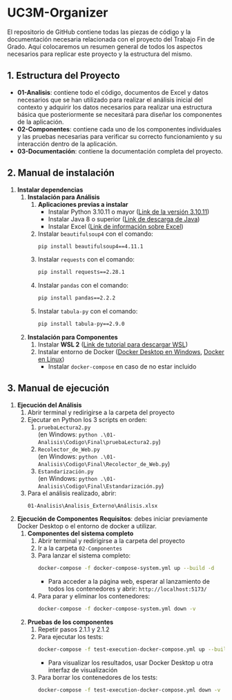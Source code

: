 # UC3M-Organizer

El repositorio de GitHub contiene todas las piezas de código y la documentación necesaria relacionada con el proyecto del Trabajo Fin de Grado. Aquí colocaremos un resumen general de todos los aspectos necesarios para replicar este proyecto y la estructura del mismo.

## 1. Estructura del Proyecto
- **01-Analisis**: contiene todo el código, documentos de Excel y datos necesarios que se han utilizado para realizar el análisis inicial del contexto y adquirir los datos necesarios para realizar una estructura básica que posteriormente se necesitará para diseñar los componentes de la aplicación.
- **02-Componentes**: contiene cada uno de los componentes individuales y las pruebas necesarias para verificar su correcto funcionamiento y su interacción dentro de la aplicación.
- **03-Documentación**: contiene la documentación completa del proyecto.

## 2. Manual de instalación
1. **Instalar dependencias**
   1. **Instalación para Análisis**
      1. **Aplicaciones previas a instalar**
         - Instalar Python 3.10.11 o mayor ([Link de la versión 3.10.11](URL "https://www.python.org/downloads/release/python-31011/"))
         - Instalar Java 8 o superior ([Link de descarga de Java](URL "https://www.java.com/es/download/manual.jsp"))
         - Instalar Excel ([Link de información sobre Excel](URL "https://www.microsoft.com/es-es/microsoft-365/excel"))
      2. Instalar `beautifulsoup4` con el comando:
         ```bash
         pip install beautifulsoup4==4.11.1
         ```
      3. Instalar `requests` con el comando:
         ```bash
         pip install requests==2.28.1
         ```
      4. Instalar `pandas` con el comando:
         ```bash
         pip install pandas==2.2.2
         ```
      5. Instalar `tabula-py` con el comando:
         ```bash
         pip install tabula-py==2.9.0
         ```
   2. **Instalación para Componentes**
      1. Instalar **WSL 2** ([Link de tutorial para descargar WSL](URL "https://learn.microsoft.com/es-es/windows/wsl/install"))
      2. Instalar entorno de Docker ([Docker Desktop en Windows](URL "https://docs.docker.com/desktop/setup/install/windows-install/"), [Docker en Linux](URL "https://docs.docker.com/desktop/setup/install/linux/"))
         - Instalar `docker-compose` en caso de no estar incluido

## 3. Manual de ejecución
1. **Ejecución del Análisis**
   1. Abrir terminal y redirigirse a la carpeta del proyecto
   2. Ejecutar en Python los 3 scripts en orden:
      1. `pruebaLectura2.py`  
         (en Windows: `python .\01-Analisis\Codigo\Final\pruebaLectura2.py`)
      2. `Recolector_de_Web.py`  
         (en Windows: `python .\01-Analisis\Codigo\Final\Recolector_de_Web.py`)
      3. `Estandarización.py`  
         (en Windows: `python .\01-Analisis\Codigo\Final\Estandarización.py`)
   3. Para el análisis realizado, abrir:
      ```
      01-Analisis\Analisis_Externo\Análisis.xlsx
      ```
2. **Ejecución de Componentes**
    **Requisitos**: debes iniciar previamente Docker Desktop o el entorno de docker a utilizar.
   1. **Componentes del sistema completo**
      1. Abrir terminal y redirigirse a la carpeta del proyecto
      2. Ir a la carpeta `02-Componentes`
      3. Para lanzar el sistema completo:
         ```bash
         docker-compose -f docker-compose-system.yml up --build -d
         ```
         - Para acceder a la página web, esperar al lanzamiento de todos los contenedores y abrir: `http://localhost:5173/`
      4. Para parar y eliminar los contenedores:
         ```bash
         docker-compose -f docker-compose-system.yml down -v
         ```
   2. **Pruebas de los componentes**
      1. Repetir pasos 2.1.1 y 2.1.2
      2. Para ejecutar los tests:
         ```bash
         docker-compose -f test-execution-docker-compose.yml up --build
         ```
         - Para visualizar los resultados, usar Docker Desktop u otra interfaz de visualización
      3. Para borrar los contenedores de los tests:
         ```bash
         docker-compose -f test-execution-docker-compose.yml down -v
         ```
